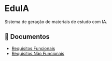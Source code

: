 # EduIA

Sistema de geração de materiais de estudo com IA.

## 📄 Documentos

- [Requisitos Funcionais](docs/requisitos_funcionais.md)
- [Requisitos Não Funcionais](docs/requisitos_nao_funcionais.md)
